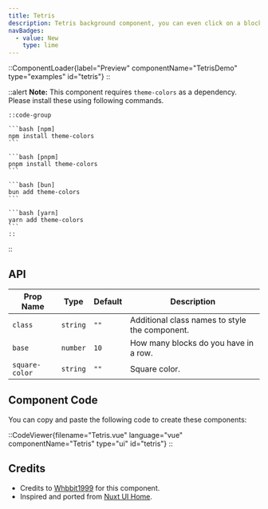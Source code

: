 ```yaml
---
title: Tetris
description: Tetris background component, you can even click on a block to eliminate it.
navBadges:
  - value: New
    type: lime
---
```


::ComponentLoader{label="Preview" componentName="TetrisDemo" type="examples" id="tetris"}
::

::alert
**Note:** This component requires `theme-colors` as a dependency. Please install these using following commands.

    ::code-group

    ```bash [npm]
    npm install theme-colors
    ```

    ```bash [pnpm]
    pnpm install theme-colors
    ```

    ```bash [bun]
    bun add theme-colors
    ```

    ```bash [yarn]
    yarn add theme-colors
    ```
    ::

::

## API

| Prop Name      | Type     | Default | Description                                    |
| -------------- | -------- | ------- | ---------------------------------------------- |
| `class`        | `string` | `""`    | Additional class names to style the component. |
| `base`         | `number` | `10`    | How many blocks do you have in a row.          |
| `square-color` | `string` | `""`    | Square color.                                  |

## Component Code

You can copy and paste the following code to create these components:

::CodeViewer{filename="Tetris.vue" language="vue" componentName="Tetris" type="ui" id="tetris"}
::

## Credits

- Credits to [Whbbit1999](https://github.com/Whbbit1999) for this component.
- Inspired and ported from [Nuxt UI Home](https://ui.nuxt.com/).

